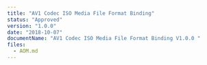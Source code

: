 ```yaml
---
title: "AV1 Codec ISO Media File Format Binding"
status: "Approved"
version: "1.0.0"
date: "2018-10-07"
documentName: "AV1 Codec ISO Media File Format Binding V1.0.0 "
files:
  - AOM.md
---
```


